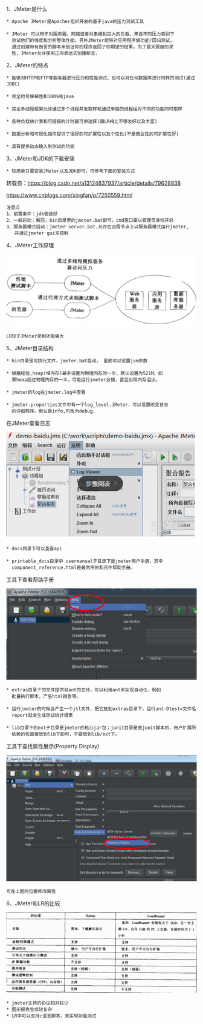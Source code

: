 1、JMeter是什么

    * Apache JMeter是Apacher组织开发的基于java的压力测试工具
    
    * JMeter 可以用于对服务器、网络或者对象模拟巨大的负载，来自不同压力类别下
      测试他们的强度和分析整体性能。另外JMeter能够对应用程序做功能/回归测试，
      通过创建带有断言的脚本来验证你的程序返回了你期望的结果。为了最大限度的灵
      性，JMeter允许使用正则表达式创建断言。
      
2、JMeter的特点

    * 能够对HTTP和FTP等服务器进行压力和性能测试，也可以对任何数据库进行同样的测试(通过JDBC)
    
    * 完全的可移植性和100%纯java
    
    * 完全多线程框架允许通过多个线程并发取样和通过单独的线程组对不同的功能同时取样    
    
    * 各种负载统计表和可链接的计时器可供选择(跟LR相比不够友好以及丰富)
    
    * 数据分析和可视化插件提供了很好的可扩展性以及个性化(不是商业性的可扩展性好)
    
    * 具有提供动态输入到测试的功能
    
3、JMeter和JDK的下载安装

    * 较简单只要安装JMeter以及JDK即可，可参考下面的安装方式
    
转载自：https://blog.csdn.net/a13124837937/article/details/79628838  

https://www.cnblogs.com/xingfan/p/7250559.html  

    注意点
    1、前置条件：jdk安装好
    2、一般启动：解压，bin目录里的jmeter.bat即可，cmd窗口要以管理员身份开启
    3、服务器模式启动：jmeter-server.bat.允许在远程节点上以服务器模式运行jmeter,
       并通过jmeter gui来控制
       
4、JMeter工作原理

![jmeter](../picture/jmeter.png)

    LR较于JMeter录制功能强大
    
5、JMeter目录结构

    * bin目录是可执行文件，jmeter.bat启动， 里面可以设置jvm参数
    
    * 根据经验,heap(堆内存)最多设置为物理内存的一半，默认设置为521M。如
      果heap超过物理内存的一半，可能运行jmeter会慢，甚至出现内存溢出。
      
    * jmeter的log在jmeter.log中查看
    
    * jmeter.properties文件中有一个log_level.JMeter，可以设置改变日志
      的详细程序。默认是info,可改为debug.
      
在JMeter查看日志

![jmeter](../picture/jmeter1.png)

    * docs目录下可以查看api
    
    * printable_docs目录中 usermanual子目录下是jmeter用户手册，其中
      component_reference.html是最常用的和元件帮助手册。
      
工具下查看帮助手册

![jmeter](../picture/jmeter2.png)

    * extras目录下的文件提供对ant的支持，可以利用ant来实现自动化，例如
      批量执行脚本，产生htnl报告等。
      
    * 运行jmeter的时候会产生一个jtl文件，把它放到extras目录下，运行ant-Dtest=文件名
      report就会生成测试统计报表
      
    * lib目录下的ext子目录是jmeter的核心jar包；junit目录是放junit脚本的，用户扩展所
      依赖的包直接放到lib下即可，不要放到lib/ext下。
      
工具下查找属性展示(Property Display)

![jmeter](../picture/jmeter3.png)
    
    可在上图的位置修改属性
    
6、JMeter和LR的比较

![jmeter](../picture/jmeter4.png)

    * jmeter支持的协议相对较少
    * 图形报表生成较复杂
    * LR中可以支持c语言脚本，来实现功能测试
      
    

